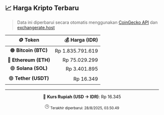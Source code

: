 

<!-- HARGA_KRIPTO -->
## 📈 Harga Kripto Terbaru

> Data ini diperbarui secara otomatis menggunakan [CoinGecko API](https://www.coingecko.com/) dan [exchangerate.host](https://exchangerate.host/)

<div align="center">

| 🪙 Token | 💰 Harga (IDR) |
|:------:|---------------:|
| 🟠 **Bitcoin (BTC)**   | Rp 1.835.791.619 |
| 🔵 **Ethereum (ETH)**  | Rp 75.029.299 |
| 🟣 **Solana (SOL)**    | Rp 3.401.895 |
| 🟢 **Tether (USDT)**   | Rp 16.349 |

---

💱 **Kurs Rupiah (USD → IDR)**: Rp 16.345

🕒 <sub>Terakhir diperbarui: 28/8/2025, 03.50.49</sub>

</div>
<!-- /HARGA_KRIPTO -->